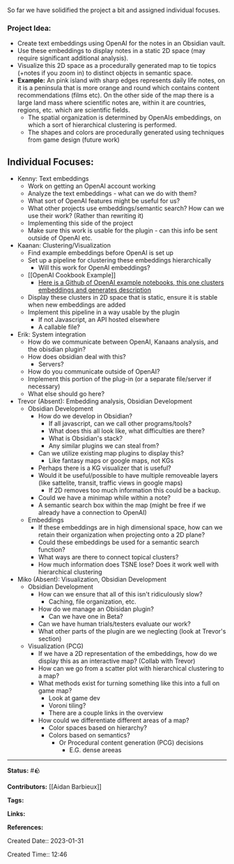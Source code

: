 So far we have solidified the project a bit and assigned individual focuses.

### Project Idea:
- Create text embeddings using OpenAI for the notes in an Obsidian vault.
- Use these embeddings to display notes in a static 2D space (may require significant additional analysis). 
- Visualize this 2D space as a procedurally generated map to tie  topics (+notes if you zoom in) to distinct objects in semantic space.
- **Example:** An pink island with sharp edges represents daily life notes, on it is a peninsula that is more orange and round which contains content recommendations (films etc). On the other side of the map there is a large land mass where scientific notes are, within it are countries, regions, etc. which are scientific fields.
	- The spatial organization is determined by OpenAIs embeddings, on which a sort of hierarchical clustering is performed.
	- The shapes and colors are procedurally generated using techniques from game design (future work)

## Individual Focuses:
- Kenny: Text embeddings
	- Work on getting an OpenAI account working
	- Analyze the text embeddings - what can we do with them?
	- What sort of OpenAI features might be useful for us?
	- What other projects use embeddings/semantic search? How can we use their work? (Rather than rewriting it)
	- Implementing this side of the project 
	- Make sure this work is usable for the plugin - can this info be sent outside of OpenAI etc.
- Kaanan: Clustering/Visualization
	- Find example embeddings before OpenAI is set up
	- Set up a pipeline for clustering these embeddings hierarchically
		- Will this work for OpenAI embeddings?
	- [[OpenAI Cookbook Example]]
		- [Here is a Github of OpenAI example notebooks, this one clusters embeddings and generates description](https://github.com/openai/openai-cookbook/blob/main/examples/Clustering.ipynb)
	- Display these clusters in 2D space that is static, ensure it is stable when new embeddings are added
	- Implement this pipeline in a way usable by the plugin
		- If not Javascript, an API hosted elsewhere
		- A callable file?
- Erik: System integration
	- How do we communicate between OpenAI, Kanaans analysis, and the obisdian plugin?
	- How does obsidian deal with this?
		- Servers?
	- How do you communicate outside of OpenAI?
	- Implement this portion of the plug-in (or a separate file/server if necessary)
	- What else should go here?
- Trevor (Absent): Embedding analysis, Obsidian Development
	- Obsidian Development
		- How do we develop in Obsidian? 
			- If all javascript, can we call other programs/tools?
			- What does this all look like, what difficulties are there?
			- What is Obsidian's stack?
			- Any similar plugins we can steal from?
		- Can we utilize existing map plugins to display this?
			- Like fantasy maps or google maps, not KGs
		- Perhaps there is a KG visualizer that is useful?
		- Would it be useful/possible to have multiple removeable layers (like sattelite, transit, traffic views in google maps)
			- If 2D removes too much information this could be a backup.
		- Could we have a minimap while within a note?
		- A semantic search box within the map (might be free if we already have a connection to OpenAI)
	- Embeddings
		- If these embeddings are in high dimensional space, how can we retain their organization when projecting onto a 2D plane?
		- Could these embeddings be used for a semantic search function?
		- What ways are there to connect topical clusters?
		- How much information does TSNE lose? Does it work well with hierarchical clustering
- Miko (Absent): Visualization, Obsidian Development
	- Obsidian Development
		- How can we ensure that all of this isn't ridiculously slow?
			- Caching, file organization, etc.
		- How do we manage an Obisidan plugin? 
			- Can we have one in Beta?
		- Can we have human trials/testers evaluate our work?
		- What other parts of the plugin are we neglecting (look at Trevor's section)
	- Visualization (PCG)
		- If we have a 2D representation of the embeddings, how do we display this as an interactive map? (Collab with Trevor)
		- How can we go from a scatter plot with hierarchical clustering to a map?
		- What methods exist for turning something like this into a full on game map?
			- Look at game dev
			- Voroni tiling?
			- There are a couple links in the overview
		- How could we differentiate different areas of a map?
			- Color spaces based on hierarchy?
			- Colors based on semantics?
				- Or Procedural content generation (PCG) decisions
					- E.G. dense areeas



 
---
**Status:**
#🪨

**Contributors:**
[[Aidan Barbieux]]

**Tags:**

**Links:**

**References:**

Created Date:: 2023-01-31

Created Time:: 12:46
